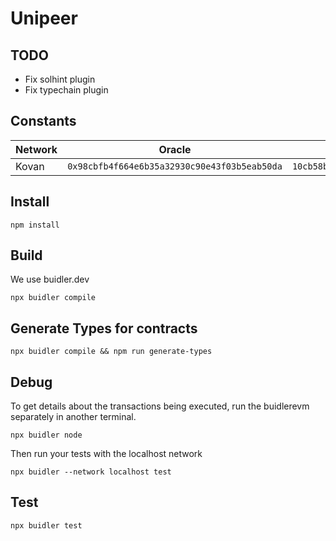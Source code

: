 # Unipeer

## TODO

* Fix solhint plugin
* Fix typechain plugin

## Constants

| Network | Oracle | Job Id |
|---------|--------|--------|
| Kovan | `0x98cbfb4f664e6b35a32930c90e43f03b5eab50da` | `10cb58b1b1cc43268d0928f62cec31bb` |


## Install

```
npm install
```

## Build

We use buidler.dev

```
npx buidler compile
```

## Generate Types for contracts

```
npx buidler compile && npm run generate-types
```

## Debug

To get details about the transactions being executed, run the buidlerevm
separately in another terminal.

```
npx buidler node
```

Then run your tests with the localhost network

```
npx buidler --network localhost test
```

## Test

```
npx buidler test
```
